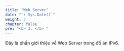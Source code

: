 ```yaml
---
title: "Web Server"
date: "`r Sys.Date()`"
weight: 3
chapter: false
pre: "<b> 3. </b> "
---
```


Đây là phần giới thiệu về Web Server trong đồ án IPv6.
